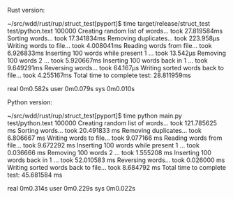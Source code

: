 Rust version:

~/src/wdd/rust/rup/struct_test[pyport]$ time target/release/struct_test test/python.text 100000
Creating random list of words... took 27.819584ms
Sorting words... took 17.341834ms
Removing duplicates... took 223.958µs
Writing words to file... took 4.008041ms
Reading words from file... took 6.926833ms
Inserting 100 words while present 1 ... took 13.542µs
Removing 100 words 2 ... took 5.920667ms
Inserting 100 words back in 1 ... took 9.649291ms
Reversing words... took 64.167µs
Writing sorted words back to file... took 4.255167ms
Total time to complete test: 28.811959ms

real    0m0.582s
user    0m0.079s
sys     0m0.010s


Python version:

~/src/wdd/rust/rup/struct_test[pyport]$ time python main.py test/python.text 100000
Creating random list of words... took 121.785625 ms
Sorting words... took 20.491833 ms
Removing duplicates... took 6.806667 ms
Writing words to file... took 9.077166 ms
Reading words from file... took 9.672292 ms
Inserting 100 words while present 1 ... took 0.036666 ms
Removing 100 words 2 ... took 1.555208 ms
Inserting 100 words back in 1 ... took 52.010583 ms
Reversing words... took 0.026000 ms
Writing sorted words back to file... took 8.684792 ms
Total time to complete test: 45.681584 ms

real    0m0.314s
user    0m0.229s
sys     0m0.022s